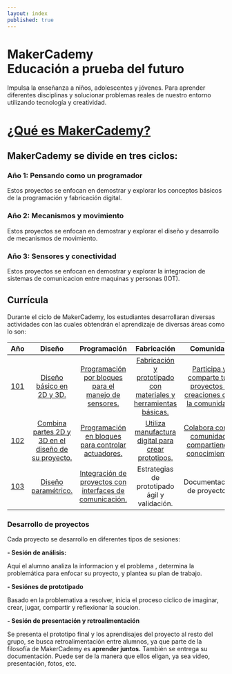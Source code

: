 ```yaml
---
layout: index
published: true
---
```


# MakerCademy <br/> Educación a prueba del futuro

Impulsa la enseñanza a niños, adolescentes y jóvenes. Para aprender diferentes disciplinas y solucionar problemas reales de nuestro entorno utilizando tecnología y creatividad.


# [¿Qué es MakerCademy?](https://makermex.github.io/Makercademy/modules/intro/makercademy/)

## MakerCademy se divide en tres ciclos:

### Año 1: Pensando como un programador

Estos proyectos se enfocan en demostrar y explorar los conceptos básicos de la programación y fabricación digital.

### Año 2: Mecanismos y movimiento
Estos proyectos se enfocan en demostrar y explorar el diseño y desarrollo de mecanismos de movimiento.

### Año 3: Sensores y conectividad
Estos proyectos se enfocan en demostrar y explorar la integracion de sistemas de comunicacion entre maquinas y personas (IOT).

## Currícula
Durante el ciclo de MakerCademy, los estudiantes desarrollaran diversas actividades con las cuales obtendrán el aprendizaje de diversas áreas como lo son:

| Año | Diseño | Programación | Fabricación | Comunidad |
| :---: | :---: | :---: | :---: | :---: |
| [101](http://learn.makercademy.com/modules/basico/101/) | [Diseño básico en 2D y 3D.](http://learn.makercademy.com/modules/referencias/cortadoralaser/) | [Programación por bloques para el manejo de sensores.](http://learn.makercademy.com/modules/referencias/Makecode/) | [Fabricación y prototipado con materiales y herramientas básicas.](http://learn.makercademy.com/modules/referencias/Carton/) | [Participa y comparte tus proyectos y creaciones con la  comunidad.](http://makermex.com/forum/makercademy-124) |
| [102](http://learn.makercademy.com/modules/mecanismos/Alimentador/) | [Combina partes 2D y 3D en el diseño de su proyecto.](http://learn.makercademy.com/modules/referencias/cnc/) | [Programación en bloques para controlar actuadores.](http://learn.makercademy.com/modules/referencias/Arduino/) | [Utiliza manufactura digital  para crear prototipos.](http://learn.makercademy.com/modules/referencias/Impresion3D/) | [Colabora con la comunidad, compartiendo conocimiento.](http://makermex.com/forum/makercademy-124) |
| [103](http://learn.makercademy.com/modules/iot/resources/) | [Diseño paramétrico.](http://learn.makercademy.com/modules/referencias/modelado3d/) | [Integración de proyectos con interfaces de comunicación.](http://learn.makercademy.com/modules/referencias/Python/) | Estrategias de prototipado ágil y validación.| Documentacion de proyectos.|





### Desarrollo de proyectos

Cada proyecto se desarrollo en diferentes tipos de sesiones:

**- Sesión de análisis:**

Aquí el alumno analiza la informacion y el problema , determina la problemática para enfocar su proyecto, y plantea su plan de trabajo.

**- Sesiónes de prototipado**

Basado en la problemativa a resolver, inicia el proceso ciclico de imaginar, crear, jugar, compartir y reflexionar la soucion.

**- Sesión de presentación y retroalimentación**

Se presenta el prototipo final y los aprendisajes del proyecto al resto del grupo, se busca retroalimentación entre alumnos, ya que parte de la filosofía de MakerCademy es **aprender juntos.** También se entrega su documentación. Puede ser de la manera que ellos eligan, ya sea video, presentación, fotos, etc.
